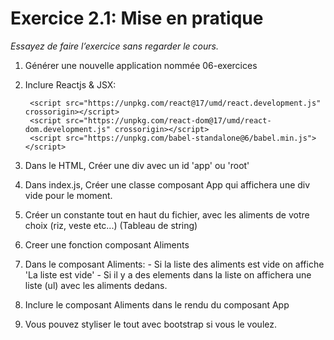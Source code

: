 # Exercice 2.1: Mise en pratique

*Essayez de faire l’exercice sans regarder le cours.*

1. Générer une nouvelle application nommée 06-exercices
2. Inclure Reactjs & JSX: 

        <script src="https://unpkg.com/react@17/umd/react.development.js" crossorigin></script>
        <script src="https://unpkg.com/react-dom@17/umd/react-dom.development.js" crossorigin></script>
        <script src="https://unpkg.com/babel-standalone@6/babel.min.js"></script>

   
3. Dans le HTML, Créer une div avec un id 'app' ou 'root'
4. Dans index.js, Créer une classe composant App qui affichera une div vide pour le moment.
8. Créer un constante tout en haut du fichier, avec les aliments de votre choix (riz, veste etc...) (Tableau de string)
5. Creer une fonction composant Aliments
6. Dans le composant Aliments:
        - Si la liste des aliments est vide on affiche 'La liste est vide'
        - Si il y a des elements dans la liste on affichera une liste (ul) avec les aliments dedans.
7. Inclure le composant Aliments dans le rendu du composant App
8. Vous pouvez styliser le tout avec bootstrap si vous le voulez.